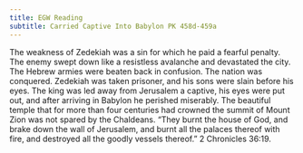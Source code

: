 ```yaml
---
title: EGW Reading
subtitle: Carried Captive Into Babylon PK 458d-459a
---
```


The weakness of Zedekiah was a sin for which he paid a fearful penalty. The enemy swept down like a resistless avalanche and devastated the city. The Hebrew armies were beaten back in confusion. The nation was conquered. Zedekiah was taken prisoner, and his sons were slain before his eyes. The king was led away from Jerusalem a captive, his eyes were put out, and after arriving in Babylon he perished miserably. The beautiful temple that for more than four centuries had crowned the summit of Mount Zion was not spared by the Chaldeans. “They burnt the house of God, and brake down the wall of Jerusalem, and burnt all the palaces thereof with fire, and destroyed all the goodly vessels thereof.” 2 Chronicles 36:19.